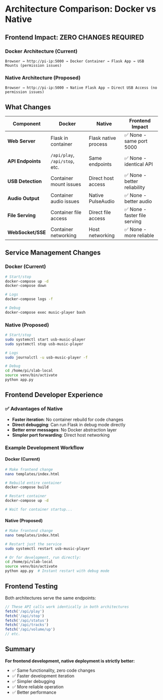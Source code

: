 # Architecture Comparison: Docker vs Native

## Frontend Impact: **ZERO CHANGES REQUIRED**

### Docker Architecture (Current)
```
Browser → http://pi-ip:5000 → Docker Container → Flask App → USB Mounts (permission issues)
```

### Native Architecture (Proposed) 
```
Browser → http://pi-ip:5000 → Native Flask App → Direct USB Access (no permission issues)
```

## What Changes

| Component | Docker | Native | Frontend Impact |
|-----------|---------|---------|-----------------|
| **Web Server** | Flask in container | Flask native process | ✅ None - same port 5000 |
| **API Endpoints** | `/api/play`, `/api/stop`, etc. | Same endpoints | ✅ None - identical API |
| **USB Detection** | Container mount issues | Direct host access | ✅ None - better reliability |
| **Audio Output** | Container audio issues | Native PulseAudio | ✅ None - better audio |
| **File Serving** | Container file access | Direct file access | ✅ None - faster file serving |
| **WebSocket/SSE** | Container networking | Host networking | ✅ None - more reliable |

## Service Management Changes

### Docker (Current)
```bash
# Start/stop
docker-compose up -d
docker-compose down

# Logs
docker-compose logs -f

# Debug
docker-compose exec music-player bash
```

### Native (Proposed)
```bash
# Start/stop
sudo systemctl start usb-music-player
sudo systemctl stop usb-music-player

# Logs
sudo journalctl -u usb-music-player -f

# Debug
cd /home/pi/slab-local
source venv/bin/activate
python app.py
```

## Frontend Developer Experience

### ✅ Advantages of Native
- **Faster iteration**: No container rebuild for code changes
- **Direct debugging**: Can run Flask in debug mode directly
- **Better error messages**: No Docker abstraction layer
- **Simpler port forwarding**: Direct host networking

### Example Development Workflow

#### Docker (Current)
```bash
# Make frontend change
nano templates/index.html

# Rebuild entire container
docker-compose build

# Restart container
docker-compose up -d

# Wait for container startup...
```

#### Native (Proposed)
```bash
# Make frontend change  
nano templates/index.html

# Restart just the service
sudo systemctl restart usb-music-player

# Or for development, run directly:
cd /home/pi/slab-local
source venv/bin/activate
python app.py  # Instant restart with debug mode
```

## Frontend Testing

Both architectures serve the same endpoints:

```javascript
// These API calls work identically in both architectures
fetch('/api/play')
fetch('/api/stop') 
fetch('/api/status')
fetch('/api/tracks')
fetch('/api/volume/up')
// etc.
```

## Summary

**For frontend development, native deployment is strictly better:**
- ✅ Same functionality, zero code changes
- ✅ Faster development iteration
- ✅ Simpler debugging
- ✅ More reliable operation
- ✅ Better performance 